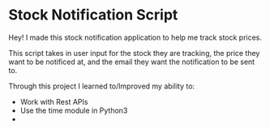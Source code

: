 # Stock Notification Script

Hey! I made this stock notification application to help me track stock prices.

This script takes in user input for the stock they are tracking, the price they want to be notificed at, and the email they want the notification to be sent to.

Through this project I learned to/Improved my ability to:

- Work with Rest APIs
- Use the time module in Python3
- 
